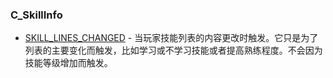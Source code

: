 ### C\_SkillInfo

* [SKILL\_LINES\_CHANGED](https://wow.gamepedia.com/SKILL_LINES_CHANGED) - 当玩家技能列表的内容更改时触发。它只是为了列表的主要变化而触发，比如学习或不学习技能或者提高熟练程度。不会因为技能等级增加而触发。



